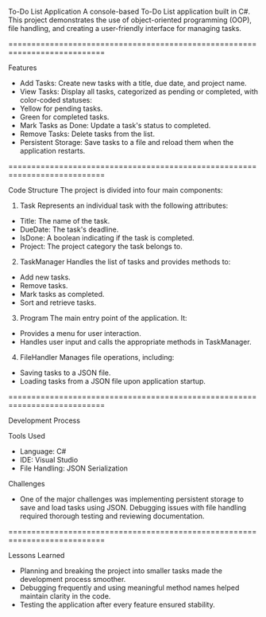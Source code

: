To-Do List Application
A console-based To-Do List application built in C#. This project demonstrates the use of object-oriented programming (OOP), file handling, and creating a user-friendly interface for managing tasks.

===========================================================================

Features

- Add Tasks: Create new tasks with a title, due date, and project name.
- View Tasks: Display all tasks, categorized as pending or completed, with color-coded statuses:
- Yellow for pending tasks.
- Green for completed tasks.
- Mark Tasks as Done: Update a task's status to completed.
- Remove Tasks: Delete tasks from the list.
- Persistent Storage: Save tasks to a file and reload them when the application restarts.

===========================================================================

Code Structure
The project is divided into four main components:

1. Task
Represents an individual task with the following attributes:
- Title: The name of the task.
- DueDate: The task's deadline.
- IsDone: A boolean indicating if the task is completed.
- Project: The project category the task belongs to.


2. TaskManager
Handles the list of tasks and provides methods to:

- Add new tasks.
- Remove tasks.
- Mark tasks as completed.
- Sort and retrieve tasks.


3. Program
The main entry point of the application. It:

- Provides a menu for user interaction.
- Handles user input and calls the appropriate methods in TaskManager.


4. FileHandler
Manages file operations, including:

- Saving tasks to a JSON file.
- Loading tasks from a JSON file upon application startup.

===========================================================================

Development Process

Tools Used
- Language: C#
- IDE: Visual Studio
- File Handling: JSON Serialization

Challenges
- One of the major challenges was implementing persistent storage to save and load tasks using JSON. Debugging issues with file handling required thorough testing and reviewing documentation.

===========================================================================

Lessons Learned
- Planning and breaking the project into smaller tasks made the development process smoother.
- Debugging frequently and using meaningful method names helped maintain clarity in the code.
- Testing the application after every feature ensured stability.
